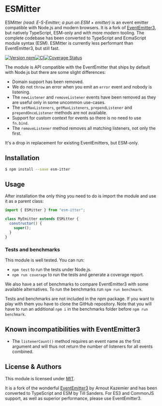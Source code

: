 # ESMitter

ESMitter _(read: E-S-Emitter; a pun on ESM + emitter)_ is an event emitter compatible with Node.js
and modern browsers. It is a fork of [EventEmitter3](https://github.com/primus/eventemitter3), but
natively TypeScript, ESM-only and with more modern tooling. The complete codebase has been converted
to TypeScript and EcmaScript module syntax (ESM). ESMitter is currently less performant than
EventEmitter3, but still fast.

[![Version npm](https://img.shields.io/npm/v/esm-itter.svg)](https://www.npmjs.com/package/esm-itter)[![CI](https://img.shields.io/github/actions/workflow/status/tillsanders/esm-itter/ci.yml?branch=main&label=CI)](https://github.com/tillsanders/esm-itter/actions?query=workflow%3ACI+branch%3Amain)[![Coverage Status](https://img.shields.io/coveralls/tillsanders/esm-itter/main.svg)](https://coveralls.io/r/tillsanders/esm-itter?branch=main)

The module is API compatible with the EventEmitter that ships by default with Node.js but there are
some slight differences:

- Domain support has been removed.
- We do not `throw` an error when you emit an `error` event and nobody is
  listening.
- The `newListener` and `removeListener` events have been removed as they
  are useful only in some uncommon use-cases.
- The `setMaxListeners`, `getMaxListeners`, `prependListener` and
  `prependOnceListener` methods are not available.
- Support for custom context for events so there is no need to use `fn.bind`.
- The `removeListener` method removes all matching listeners, not only the
  first.

It's a drop in replacement for existing EventEmitters, but ESM-only.

## Installation

```bash
$ npm install --save esm-itter
```

## Usage

After installation the only thing you need to do is import the module and use it as a parent class:

```js
import { ESMitter } from "esm-itter";

class MyEmitter extends ESMitter {
  constructor() {
    super();
  }
}
```

### Tests and benchmarks

This module is well tested. You can run:

- `npm test` to run the tests under Node.js.
- `npm run coverage` to run the tests and generate a coverage report.

We also have a set of benchmarks to compare EventEmitter3 with some available
alternatives. To run the benchmarks run `npm run benchmark`.

Tests and benchmarks are not included in the npm package. If you want to play
with them you have to clone the GitHub repository.
Note that you will have to run an additional `npm i` in the benchmarks folder
before `npm run benchmark`.

## Known incompatibilities with EventEmitter3

- The `listenerCount()` method requires an event name as the first argument and will thus not
  return the number of listeners for all events combined.

## License & Authors

This module is licensed under [MIT](LICENSE).

It is a fork of the wonderful [EventEmitter3](https://github.com/primus/eventemitter3) by Arnout
Kazemier and has been converted to TypeScript and ESM by Till Sanders. For ES3 and CommonJS support,
as well as superior performance, please use EventEmitter3.
